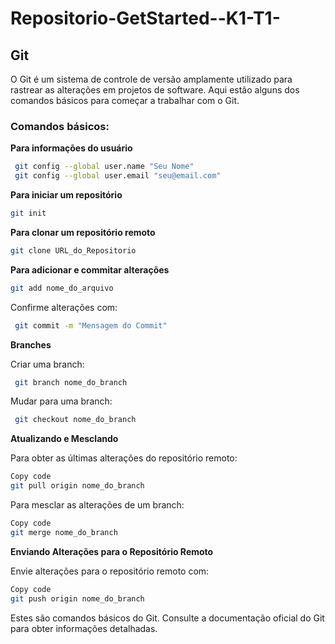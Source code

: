 # Repositorio-GetStarted--K1-T1-

## Git

O Git é um sistema de controle de versão amplamente utilizado para rastrear as alterações em projetos de software. Aqui estão alguns dos comandos básicos para começar a trabalhar com o Git.

### Comandos básicos:
**Para informações do usuário**
~~~bash
 git config --global user.name "Seu Nome"
 git config --global user.email "seu@email.com"
 ~~~
**Para iniciar um repositório**
 ~~~bash
 git init
 ~~~
 **Para clonar um repositório remoto**
 ~~~bash
 git clone URL_do_Repositorio
 ~~~
 **Para adicionar e commitar alterações**
 ~~~bash
 git add nome_do_arquivo
 ~~~
Confirme alterações com:
~~~bash
 git commit -m "Mensagem do Commit"
~~~
**Branches**

Criar uma branch:
~~~bash
 git branch nome_do_branch
~~~
Mudar para uma branch:
~~~bash
 git checkout nome_do_branch
~~~
**Atualizando e Mesclando**

Para obter as últimas alterações do repositório remoto:

~~~bash
Copy code
git pull origin nome_do_branch
~~~
Para mesclar as alterações de um branch:

~~~bash
Copy code
git merge nome_do_branch
~~~
**Enviando Alterações para o Repositório Remoto**

Envie alterações para o repositório remoto com:

~~~bash
Copy code
git push origin nome_do_branch
~~~
Estes são comandos básicos do Git. Consulte a documentação oficial do Git para obter informações detalhadas.
